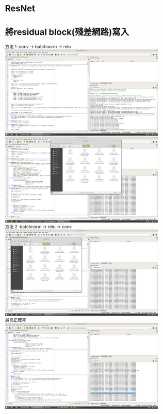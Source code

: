 # ResNet
# 將residual block(殘差網路)寫入
方法 1 :conv -> batchnorm -> relu
![alt text](https://github.com/snsd050331/ResNet/blob/master/resnet_00.png?raw=true)
![alt text](https://github.com/snsd050331/ResNet/blob/master/resnet_01.png?raw=true)
方法 2 :batchnorm -> relu -> conv 
![alt text](https://github.com/snsd050331/ResNet/blob/master/resnet_02.png?raw=true)
最高正確率
![alt text](https://github.com/snsd050331/ResNet/blob/master/resnet_03.png?raw=true)
